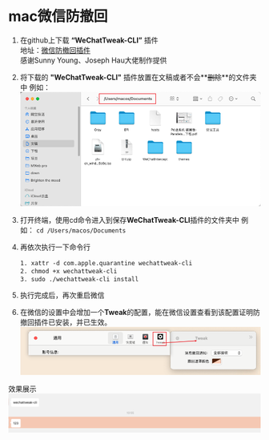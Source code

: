 # mac微信防撤回

1. 在github上下载 **“WeChatTweak-CLI”** 插件   
   地址：[微信防撤回插件](https://github.com/sunnyyoung/WeChatTweak-CLI)   
   感谢Sunny Young、Joseph Hau大佬制作提供
2. 将下载的 **"WeChatTweak-CLI"** 插件放置在文稿或者不会**~~删除~~**的文件夹中
例如：
![01wechat20231120](photo/01wechat20231120.png)



3. 打开终端，使用cd命令进入到保存**WeChatTweak-CLI**插件的文件夹中
   例如：
   `cd /Users/macos/Documents`
   
4. 再依次执行一下命令行
   ```
   1. xattr -d com.apple.quarantine wechattweak-cli
   2. chmod +x wechattweak-cli
   3. sudo ./wechattweak-cli install
   ```
   
5. 执行完成后，再次重启微信

6. 在微信的设置中会增加一个**Tweak**的配置，能在微信设置查看到该配置证明防撤回插件已安装，并已生效。
   ![02wechat220231120](photo/02wechat220231120.png)

效果展示
![03wechat20231120](photo/03wechat20231120.png)
